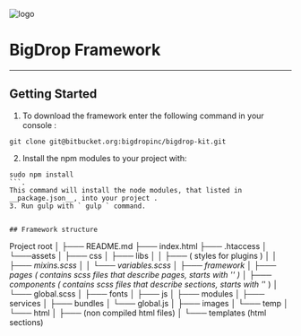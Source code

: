 ![logo](http://bigdropinc.com/wp-content/themes/bd/images/bigdrop.svg)

# BigDrop Framework
* * *

## Getting Started

1. To download the framework enter the following command in your console :
 ```
 git clone git@bitbucket.org:bigdropinc/bigdrop-kit.git
 ```

2. Install the npm modules to your project with:
  ```
  sudo npm install
  ```.
  This command will install the node modules, that listed in  __package.json__, into your project .
3. Run gulp with ` gulp ` command.


## Framework structure

```
Project root
│
├─── README.md
├─── index.html 
├─── .htaccess
│
└───assets
    │
    ├─── css
    │   ├─── libs 
    │   │   ├─── ( styles for plugins )
    │   │   ├─── _mixins.scss
    │   │   └─── _variables.scss
    │   ├─── framework
    │   ├─── pages ( contains scss files that describe pages, starts with '_' )
    │   ├─── components ( contains scss files that describe sections, starts with '_' )
    │   └─── global.scss
    │
    ├─── fonts
    │
    ├─── js
    │   ├─── modules 
    │   ├─── services 
    │   ├─── bundles 
    │   └─── global.js
    │
    ├─── images
    │   └─── temp 
    │
    └─── html
    │   ├─── (non compiled html files)
    │   └─── templates (html sections)

```